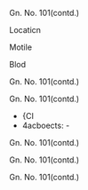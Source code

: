 Gn. No. 101(contd.)

Locaticn

Motile

Blod

Gn. No. 101(contd.)

Gn. No. 101(contd.)

- {CI
- 4acboects: -

Gn. No. 101(contd.)

<!-- image -->

Gn. No. 101(contd.)

Gn. No. 101(contd.)

<!-- image -->